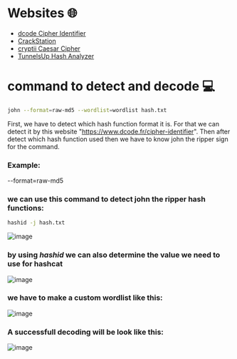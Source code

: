 # Websites 🌐

- [dcode Cipher Identifier](https://www.dcode.fr/cipher-identifier) 
- [CrackStation](https://crackstation.net/) 
- [cryptii Caesar Cipher](https://cryptii.com/pipes/caesar-cipher) 
- [TunnelsUp Hash Analyzer](https://www.tunnelsup.com/hash-analyzer/) 


# command to detect and decode 💻
```bash
john --format=raw-md5 --wordlist=wordlist hash.txt
```
First, we have to detect which hash function format it is. For that we can detect it by this website "https://www.dcode.fr/cipher-identifier". 
Then after detect which hash function used then we have to know john the ripper sign for the command. 
### Example:
--format=raw-md5

### we can use this command to detect john the ripper hash functions:
```bash
hashid -j hash.txt
```
![image](https://github.com/user-attachments/assets/f209259e-175d-4604-a4a3-e57741173608)
### by using *hashid* we can also determine the value we need to use for hashcat 
![image](https://github.com/user-attachments/assets/088be575-1d6d-4977-a1ae-21702ed8944e)

### we have to make a custom wordlist like this:
![image](https://github.com/user-attachments/assets/afbaea3a-d8b9-4871-b799-eabbdd2dea82)

### A successfull decoding will be look like this:
![image](https://github.com/user-attachments/assets/ecfe386a-e7e6-4842-9a1c-ef23c854bdb8)







